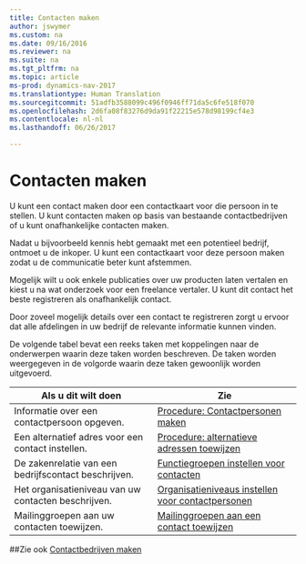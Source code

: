 ```yaml
---
title: Contacten maken
author: jswymer
ms.custom: na
ms.date: 09/16/2016
ms.reviewer: na
ms.suite: na
ms.tgt_pltfrm: na
ms.topic: article
ms-prod: dynamics-nav-2017
ms.translationtype: Human Translation
ms.sourcegitcommit: 51adfb3588099c496f0946ff71da5c6fe518f070
ms.openlocfilehash: 2d6fa08f83276d9da91f22215e578d98199cf4e3
ms.contentlocale: nl-nl
ms.lasthandoff: 06/26/2017

---
```

# <a name="create-contact-persons"></a>Contacten maken
U kunt een contact maken door een contactkaart voor die persoon in te stellen. U kunt contacten maken op basis van bestaande contactbedrijven of u kunt onafhankelijke contacten maken.

Nadat u bijvoorbeeld kennis hebt gemaakt met een potentieel bedrijf, ontmoet u de inkoper. U kunt een contactkaart voor deze persoon maken zodat u de communicatie beter kunt afstemmen.

Mogelijk wilt u ook enkele publicaties over uw producten laten vertalen en kiest u na wat onderzoek voor een freelance vertaler. U kunt dit contact het beste registreren als onafhankelijk contact.

Door zoveel mogelijk details over een contact te registreren zorgt u ervoor dat alle afdelingen in uw bedrijf de relevante informatie kunnen vinden.

De volgende tabel bevat een reeks taken met koppelingen naar de onderwerpen waarin deze taken worden beschreven. De taken worden weergegeven in de volgorde waarin deze taken gewoonlijk worden uitgevoerd.

|Als u dit wilt doen |Zie |
|---|----|
|Informatie over een contactpersoon opgeven.|[Procedure: Contactpersonen maken](marketing-how-create-contact-persons.md)|
|Een alternatief adres voor een contact instellen.|[Procedure: alternatieve adressen toewijzen](marketing-how-assign-alternative-address.md)|
|De zakenrelatie van een bedrijfscontact beschrijven.|[Functiegroepen instellen voor contacten](marketing-job-responsibilities.md)|
|Het organisatieniveau van uw contacten beschrijven.|[Organisatieniveaus instellen voor contactpersonen](marketing-organizational-levels.md)|
|Mailinggroepen aan uw contacten toewijzen.|[Mailinggroepen aan een contact toewijzen](marketing-mailing-groups.md#assign-mailing-groups-to-a-contact)|

##<a name="see-also"></a>Zie ook
[Contactbedrijven maken](marketing-create-contact-companies.md)

